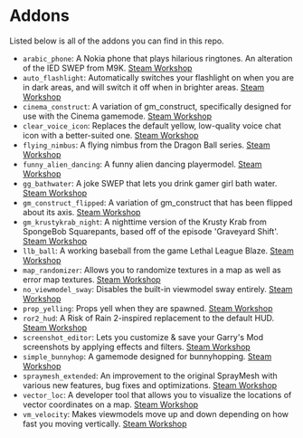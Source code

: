# Addons

Listed below is all of the addons you can find in this repo.

- `arabic_phone`: A Nokia phone that plays hilarious ringtones. An alteration of the IED SWEP from M9K. [Steam Workshop](https://steamcommunity.com/sharedfiles/filedetails/?id=1888185700)
- `auto_flashlight`: Automatically switches your flashlight on when you are in dark areas, and will switch it off when in brighter areas. [Steam Workshop](https://steamcommunity.com/sharedfiles/filedetails/?id=3037894257)
- `cinema_construct`: A variation of gm_construct, specifically designed for use with the Cinema gamemode. [Steam Workshop](https://steamcommunity.com/sharedfiles/filedetails/?id=1863634133)
- `clear_voice_icon`: Replaces the default yellow, low-quality voice chat icon with a better-suited one. [Steam Workshop](https://steamcommunity.com/sharedfiles/filedetails/?id=1728593528)
- `flying_nimbus`: A flying nimbus from the Dragon Ball series. [Steam Workshop](https://steamcommunity.com/sharedfiles/filedetails/?id=1721993950)
- `funny_alien_dancing`: A funny alien dancing playermodel. [Steam Workshop](https://steamcommunity.com/sharedfiles/filedetails/?id=1888234070)
- `gg_bathwater`: A joke SWEP that lets you drink gamer girl bath water. [Steam Workshop](https://steamcommunity.com/sharedfiles/filedetails/?id=1798627065)
- `gm_construct_flipped`: A variation of gm_construct that has been flipped about its axis. [Steam Workshop](https://steamcommunity.com/sharedfiles/filedetails/?id=2099599586)
- `gm_krustykrab_night`: A nighttime version of the Krusty Krab from SpongeBob Squarepants, based off of the episode 'Graveyard Shift'. [Steam Workshop](https://steamcommunity.com/sharedfiles/filedetails/?id=2048870398)
- `llb_ball`: A working baseball from the game Lethal League Blaze. [Steam Workshop](https://steamcommunity.com/sharedfiles/filedetails/?id=1932329430)
- `map_randomizer`: Allows you to randomize textures in a map as well as error map textures. [Steam Workshop](https://steamcommunity.com/sharedfiles/filedetails/?id=1851936315)
- `no_viewmodel_sway`: Disables the built-in viewmodel sway entirely. [Steam Workshop](https://steamcommunity.com/sharedfiles/filedetails/?id=2294303979)
- `prop_yelling`: Props yell when they are spawned. [Steam Workshop](https://steamcommunity.com/sharedfiles/filedetails/?id=1805582384)
- `ror2_hud`: A Risk of Rain 2-inspired replacement to the default HUD. [Steam Workshop](https://steamcommunity.com/sharedfiles/filedetails/?id=2210715789)
- `screenshot_editor`: Lets you customize & save your Garry's Mod screenshots by applying effects and filters. [Steam Workshop](https://steamcommunity.com/sharedfiles/filedetails/?id=2910871996)
- `simple_bunnyhop`: A gamemode designed for bunnyhopping. [Steam Workshop](https://steamcommunity.com/sharedfiles/filedetails/?id=1767781900)
- `spraymesh_extended`: An improvement to the original SprayMesh with various new features, bug fixes and optimizations. [Steam Workshop](https://steamcommunity.com/sharedfiles/filedetails/?id=3072351693)
- `vector_loc`: A developer tool that allows you to visualize the locations of vector coordinates on a map. [Steam Workshop](https://steamcommunity.com/sharedfiles/filedetails/?id=1782161573)
- `vm_velocity`: Makes viewmodels move up and down depending on how fast you moving vertically. [Steam Workshop](https://steamcommunity.com/sharedfiles/filedetails/?id=2294290206)
